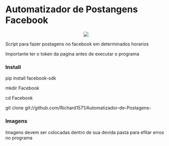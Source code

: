 <h1 color="blue"> Automatizador de Postangens Facebook</h1>
<div align="center">
  <img src="http://www.giantstep.ca/wp/wp-content/uploads/2017/04/Facebook_Application_Development.jpg">
</div>
<p>Script para fazer postagens no facebook em determinados horarios</p>
<p>Importante ter o token da pagina antes de executar o programa</p>

<h3>Install</h3>
<p>pip install facebook-sdk</p>
<p>mkdir Facebook</p>
<p>cd Facebook</p>
<p>git clone git://github.com/Richard1571/Automatizador-de-Postagens-</p>

<h3>Imagens</h3>
<p> Imagens devem ser colocadas dentro de sua devida pasta para efitar erros no programa</p>
